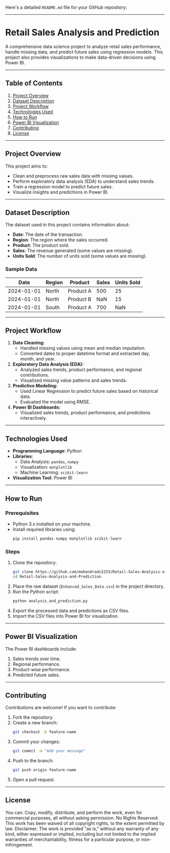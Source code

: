 Here's a detailed `README.md` file for your GitHub repository:

---

# **Retail Sales Analysis and Prediction**

A comprehensive data science project to analyze retail sales performance, handle missing data, and predict future sales using regression models. This project also provides visualizations to make data-driven decisions using Power BI.

---

## **Table of Contents**
1. [Project Overview](#project-overview)
2. [Dataset Description](#dataset-description)
3. [Project Workflow](#project-workflow)
4. [Technologies Used](#technologies-used)
5. [How to Run](#how-to-run)
6. [Power BI Visualization](#power-bi-visualization)
7. [Contributing](#contributing)
8. [License](#license)

---

## **Project Overview**
This project aims to:
- Clean and preprocess raw sales data with missing values.
- Perform exploratory data analysis (EDA) to understand sales trends.
- Train a regression model to predict future sales.
- Visualize insights and predictions in Power BI.

---

## **Dataset Description**
The dataset used in this project contains information about:
- **Date**: The date of the transaction.
- **Region**: The region where the sales occurred.
- **Product**: The product sold.
- **Sales**: The revenue generated (some values are missing).
- **Units Sold**: The number of units sold (some values are missing).

### Sample Data
| Date       | Region | Product   | Sales | Units Sold |
|------------|--------|-----------|-------|------------|
| 2024-01-01 | North  | Product A | 500   | 25         |
| 2024-01-01 | North  | Product B | NaN   | 15         |
| 2024-01-01 | South  | Product A | 700   | NaN        |

---

## **Project Workflow**
1. **Data Cleaning:**
   - Handled missing values using mean and median imputation.
   - Converted dates to proper datetime format and extracted day, month, and year.
2. **Exploratory Data Analysis (EDA):**
   - Analyzed sales trends, product performance, and regional contributions.
   - Visualized missing value patterns and sales trends.
3. **Predictive Modeling:**
   - Used Linear Regression to predict future sales based on historical data.
   - Evaluated the model using RMSE.
4. **Power BI Dashboards:**
   - Visualized sales trends, product performance, and predictions interactively.

---

## **Technologies Used**
- **Programming Language**: Python
- **Libraries**:
  - Data Analysis: `pandas`, `numpy`
  - Visualization: `matplotlib`
  - Machine Learning: `scikit-learn`
- **Visualization Tool**: Power BI

---

## **How to Run**

### Prerequisites
- Python 3.x installed on your machine.
- Install required libraries using:
  ```bash
  pip install pandas numpy matplotlib scikit-learn
  ```

### Steps
1. Clone the repository:
   ```bash
   git clone https://github.com/mahendrads2233/Retail-Sales-Analysis-and-Prediction.git
   cd Retail-Sales-Analysis-and-Prediction
   ```
2. Place the raw dataset (`Enhanced_Sales_Data.csv`) in the project directory.
3. Run the Python script:
   ```bash
   python analysis_and_prediction.py
   ```
4. Export the processed data and predictions as CSV files.
5. Import the CSV files into Power BI for visualization.

---

## **Power BI Visualization**
The Power BI dashboards include:
1. Sales trends over time.
2. Regional performance.
3. Product-wise performance.
4. Predicted future sales.

---

## **Contributing**
Contributions are welcome! If you want to contribute:
1. Fork the repository.
2. Create a new branch:
   ```bash
   git checkout -b feature-name
   ```
3. Commit your changes:
   ```bash
   git commit -m "Add your message"
   ```
4. Push to the branch:
   ```bash
   git push origin feature-name
   ```
5. Open a pull request.

---

## **License**
You can:
Copy, modify, distribute, and perform the work, even for commercial purposes, all without asking permission.
No Rights Reserved:
This work has been waived of all copyright rights, to the extent permitted by law.
Disclaimer:
The work is provided "as is," without any warranty of any kind, either expressed or implied, including but not limited to the implied warranties of merchantability, fitness for a particular purpose, or non-infringement.
